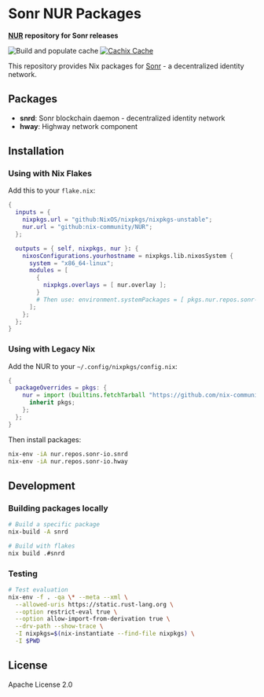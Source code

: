 # Sonr NUR Packages

**[NUR](https://github.com/nix-community/NUR) repository for Sonr releases**

![Build and populate cache](https://github.com/sonr-io/nur/workflows/Build%20and%20populate%20cache/badge.svg)
[![Cachix Cache](https://img.shields.io/badge/cachix-sonr-blue.svg)](https://sonr.cachix.org)

This repository provides Nix packages for [Sonr](https://sonr.io) - a decentralized identity network.

## Packages

- **snrd**: Sonr blockchain daemon - decentralized identity network
- **hway**: Highway network component

## Installation

### Using with Nix Flakes

Add this to your `flake.nix`:

```nix
{
  inputs = {
    nixpkgs.url = "github:NixOS/nixpkgs/nixpkgs-unstable";
    nur.url = "github:nix-community/NUR";
  };

  outputs = { self, nixpkgs, nur }: {
    nixosConfigurations.yourhostname = nixpkgs.lib.nixosSystem {
      system = "x86_64-linux";
      modules = [
        {
          nixpkgs.overlays = [ nur.overlay ];
        }
        # Then use: environment.systemPackages = [ pkgs.nur.repos.sonr-io.snrd ];
      ];
    };
  };
}
```

### Using with Legacy Nix

Add the NUR to your `~/.config/nixpkgs/config.nix`:

```nix
{
  packageOverrides = pkgs: {
    nur = import (builtins.fetchTarball "https://github.com/nix-community/NUR/archive/master.tar.gz") {
      inherit pkgs;
    };
  };
}
```

Then install packages:

```bash
nix-env -iA nur.repos.sonr-io.snrd
nix-env -iA nur.repos.sonr-io.hway
```

## Development

### Building packages locally

```bash
# Build a specific package
nix-build -A snrd

# Build with flakes
nix build .#snrd
```

### Testing

```bash
# Test evaluation
nix-env -f . -qa \* --meta --xml \
  --allowed-uris https://static.rust-lang.org \
  --option restrict-eval true \
  --option allow-import-from-derivation true \
  --drv-path --show-trace \
  -I nixpkgs=$(nix-instantiate --find-file nixpkgs) \
  -I $PWD
```

## License

Apache License 2.0

